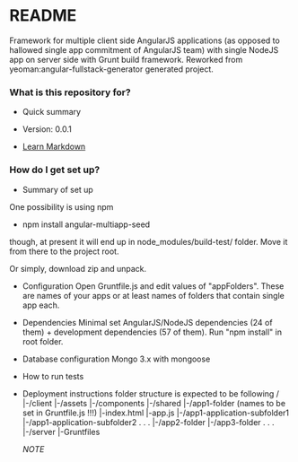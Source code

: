 # README #

Framework for multiple client side AngularJS applications (as opposed to hallowed single app commitment of AngularJS team) with single NodeJS app on server side with Grunt build framework. Reworked from yeoman:angular-fullstack-generator generated project.

### What is this repository for? ###

* Quick summary

* Version: 0.0.1

* [Learn Markdown](https://bitbucket.org/tutorials/markdowndemo)

### How do I get set up? ###

* Summary of set up

One possibility is using npm
- npm install angular-multiapp-seed

though, at present it will end up in node_modules/build-test/ folder. Move it from there to the project root.

Or simply, download zip and unpack.

* Configuration
Open Gruntfile.js and edit values of "appFolders". These are names of your apps or at least names of folders that contain single app each.

* Dependencies
Minimal set AngularJS/NodeJS dependencies (24 of them) + development dependencies (57 of them). Run "npm install" in root folder.

* Database configuration
Mongo 3.x with mongoose

* How to run tests

* Deployment instructions
folder structure is expected to be following
/
|-/client
  |-/assets
  |-/components
  |-/shared
  |-/app1-folder (names to be set in Gruntfile.js !!!)
    |-index.html
    |-app.js
    |-/app1-application-subfolder1
    |-/app1-application-subfolder2
       .
       .
       .
  |-/app2-folder
  |-/app3-folder
    .
    .
    .
|-/server
|-Gruntfiles

  *NOTE* 
  

